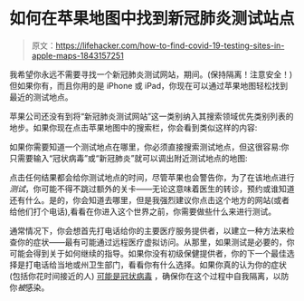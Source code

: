 # 如何在苹果地图中找到新冠肺炎测试站点

> 原文：<https://lifehacker.com/how-to-find-covid-19-testing-sites-in-apple-maps-1843157251>

我希望你永远不需要寻找一个新冠肺炎测试网站，期间。(保持隔离！注意安全！)但如果你有，而且你用的是 iPhone 或 iPad，你现在可以通过苹果地图轻松找到最近的测试地点。



苹果公司还没有到将“新冠肺炎测试网站”这一类别纳入其搜索领域优先类别列表的地步。如果你现在点击苹果地图中的搜索栏，你会看到类似这样的内容:

如果你需要知道一个测试地点在哪里，你必须直接搜索测试地点，但这很容易:你只需要输入“冠状病毒”或“新冠肺炎”就可以调出附近测试地点的地图:

点击任何结果都会给你测试地点的时间，尽管苹果也会警告你，为了在该地点进行*测试*，你可能不得不跳过额外的关卡——无论这意味着医生的转诊，预约或谁知道还有什么。是的，你会知道去哪里，但是我强烈建议你点击这个地方的网站(或者给他们打个电话),看看在你进入这个世界之前，你需要做些什么来进行测试。

通常情况下，你会想首先打电话给你的主要医疗服务提供者，以建立一种方法来检查你的症状——最有可能通过远程医疗虚拟访问。从那里，如果测试是必要的，你可能会得到关于如何继续的指导。如果你没有初级保健提供者，你的下一个最佳选择是打电话给当地或州卫生部门，看看你有什么选择。如果你真的认为你的症状(包括你花时间接近的人) [可能是冠状病毒](https://www.cdc.gov/coronavirus/2019-ncov/symptoms-testing/testing.html) ，确保你在这个过程中自我隔离，以防你*被*感染。